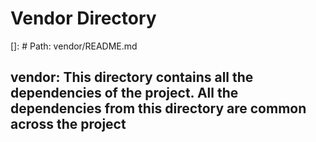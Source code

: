 # Vendor Directory

[]: # Path: vendor/README.md

## vendor: This directory contains all the dependencies of the project. All the dependencies from this directory are common across the project

